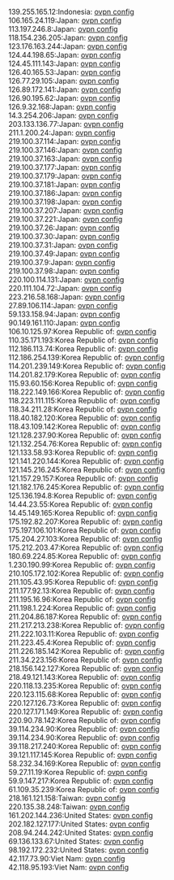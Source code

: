 139.255.165.12:Indonesia: [ovpn config](vpn/139_255_165_12.ovpn)  
106.165.24.119:Japan: [ovpn config](vpn/106_165_24_119.ovpn)  
113.197.246.8:Japan: [ovpn config](vpn/113_197_246_8.ovpn)  
118.154.236.205:Japan: [ovpn config](vpn/118_154_236_205.ovpn)  
123.176.163.244:Japan: [ovpn config](vpn/123_176_163_244.ovpn)  
124.44.198.65:Japan: [ovpn config](vpn/124_44_198_65.ovpn)  
124.45.111.143:Japan: [ovpn config](vpn/124_45_111_143.ovpn)  
126.40.165.53:Japan: [ovpn config](vpn/126_40_165_53.ovpn)  
126.77.29.105:Japan: [ovpn config](vpn/126_77_29_105.ovpn)  
126.89.172.141:Japan: [ovpn config](vpn/126_89_172_141.ovpn)  
126.90.195.62:Japan: [ovpn config](vpn/126_90_195_62.ovpn)  
126.9.32.168:Japan: [ovpn config](vpn/126_9_32_168.ovpn)  
14.3.254.206:Japan: [ovpn config](vpn/14_3_254_206.ovpn)  
203.133.136.77:Japan: [ovpn config](vpn/203_133_136_77.ovpn)  
211.1.200.24:Japan: [ovpn config](vpn/211_1_200_24.ovpn)  
219.100.37.114:Japan: [ovpn config](vpn/219_100_37_114.ovpn)  
219.100.37.146:Japan: [ovpn config](vpn/219_100_37_146.ovpn)  
219.100.37.163:Japan: [ovpn config](vpn/219_100_37_163.ovpn)  
219.100.37.177:Japan: [ovpn config](vpn/219_100_37_177.ovpn)  
219.100.37.179:Japan: [ovpn config](vpn/219_100_37_179.ovpn)  
219.100.37.181:Japan: [ovpn config](vpn/219_100_37_181.ovpn)  
219.100.37.186:Japan: [ovpn config](vpn/219_100_37_186.ovpn)  
219.100.37.198:Japan: [ovpn config](vpn/219_100_37_198.ovpn)  
219.100.37.207:Japan: [ovpn config](vpn/219_100_37_207.ovpn)  
219.100.37.221:Japan: [ovpn config](vpn/219_100_37_221.ovpn)  
219.100.37.26:Japan: [ovpn config](vpn/219_100_37_26.ovpn)  
219.100.37.30:Japan: [ovpn config](vpn/219_100_37_30.ovpn)  
219.100.37.31:Japan: [ovpn config](vpn/219_100_37_31.ovpn)  
219.100.37.49:Japan: [ovpn config](vpn/219_100_37_49.ovpn)  
219.100.37.9:Japan: [ovpn config](vpn/219_100_37_9.ovpn)  
219.100.37.98:Japan: [ovpn config](vpn/219_100_37_98.ovpn)  
220.100.114.131:Japan: [ovpn config](vpn/220_100_114_131.ovpn)  
220.111.104.72:Japan: [ovpn config](vpn/220_111_104_72.ovpn)  
223.216.58.168:Japan: [ovpn config](vpn/223_216_58_168.ovpn)  
27.89.106.114:Japan: [ovpn config](vpn/27_89_106_114.ovpn)  
59.133.158.94:Japan: [ovpn config](vpn/59_133_158_94.ovpn)  
90.149.161.110:Japan: [ovpn config](vpn/90_149_161_110.ovpn)  
106.10.125.97:Korea Republic of: [ovpn config](vpn/106_10_125_97.ovpn)  
110.35.171.193:Korea Republic of: [ovpn config](vpn/110_35_171_193.ovpn)  
112.186.113.74:Korea Republic of: [ovpn config](vpn/112_186_113_74.ovpn)  
112.186.254.139:Korea Republic of: [ovpn config](vpn/112_186_254_139.ovpn)  
114.201.239.149:Korea Republic of: [ovpn config](vpn/114_201_239_149.ovpn)  
114.201.82.179:Korea Republic of: [ovpn config](vpn/114_201_82_179.ovpn)  
115.93.60.156:Korea Republic of: [ovpn config](vpn/115_93_60_156.ovpn)  
118.222.149.166:Korea Republic of: [ovpn config](vpn/118_222_149_166.ovpn)  
118.223.111.115:Korea Republic of: [ovpn config](vpn/118_223_111_115.ovpn)  
118.34.211.28:Korea Republic of: [ovpn config](vpn/118_34_211_28.ovpn)  
118.40.182.120:Korea Republic of: [ovpn config](vpn/118_40_182_120.ovpn)  
118.43.109.142:Korea Republic of: [ovpn config](vpn/118_43_109_142.ovpn)  
121.128.237.90:Korea Republic of: [ovpn config](vpn/121_128_237_90.ovpn)  
121.132.254.76:Korea Republic of: [ovpn config](vpn/121_132_254_76.ovpn)  
121.133.58.93:Korea Republic of: [ovpn config](vpn/121_133_58_93.ovpn)  
121.141.220.144:Korea Republic of: [ovpn config](vpn/121_141_220_144.ovpn)  
121.145.216.245:Korea Republic of: [ovpn config](vpn/121_145_216_245.ovpn)  
121.157.29.157:Korea Republic of: [ovpn config](vpn/121_157_29_157.ovpn)  
121.182.176.245:Korea Republic of: [ovpn config](vpn/121_182_176_245.ovpn)  
125.136.194.8:Korea Republic of: [ovpn config](vpn/125_136_194_8.ovpn)  
14.44.23.55:Korea Republic of: [ovpn config](vpn/14_44_23_55.ovpn)  
14.45.149.165:Korea Republic of: [ovpn config](vpn/14_45_149_165.ovpn)  
175.192.82.207:Korea Republic of: [ovpn config](vpn/175_192_82_207.ovpn)  
175.197.106.101:Korea Republic of: [ovpn config](vpn/175_197_106_101.ovpn)  
175.204.27.103:Korea Republic of: [ovpn config](vpn/175_204_27_103.ovpn)  
175.212.203.47:Korea Republic of: [ovpn config](vpn/175_212_203_47.ovpn)  
180.69.224.85:Korea Republic of: [ovpn config](vpn/180_69_224_85.ovpn)  
1.230.190.99:Korea Republic of: [ovpn config](vpn/1_230_190_99.ovpn)  
210.105.172.102:Korea Republic of: [ovpn config](vpn/210_105_172_102.ovpn)  
211.105.43.95:Korea Republic of: [ovpn config](vpn/211_105_43_95.ovpn)  
211.177.92.13:Korea Republic of: [ovpn config](vpn/211_177_92_13.ovpn)  
211.195.16.96:Korea Republic of: [ovpn config](vpn/211_195_16_96.ovpn)  
211.198.1.224:Korea Republic of: [ovpn config](vpn/211_198_1_224.ovpn)  
211.204.86.187:Korea Republic of: [ovpn config](vpn/211_204_86_187.ovpn)  
211.217.213.238:Korea Republic of: [ovpn config](vpn/211_217_213_238.ovpn)  
211.222.103.11:Korea Republic of: [ovpn config](vpn/211_222_103_11.ovpn)  
211.223.45.4:Korea Republic of: [ovpn config](vpn/211_223_45_4.ovpn)  
211.226.185.142:Korea Republic of: [ovpn config](vpn/211_226_185_142.ovpn)  
211.34.223.156:Korea Republic of: [ovpn config](vpn/211_34_223_156.ovpn)  
218.156.142.127:Korea Republic of: [ovpn config](vpn/218_156_142_127.ovpn)  
218.49.121.143:Korea Republic of: [ovpn config](vpn/218_49_121_143.ovpn)  
220.118.13.235:Korea Republic of: [ovpn config](vpn/220_118_13_235.ovpn)  
220.123.115.68:Korea Republic of: [ovpn config](vpn/220_123_115_68.ovpn)  
220.127.126.73:Korea Republic of: [ovpn config](vpn/220_127_126_73.ovpn)  
220.127.171.149:Korea Republic of: [ovpn config](vpn/220_127_171_149.ovpn)  
220.90.78.142:Korea Republic of: [ovpn config](vpn/220_90_78_142.ovpn)  
39.114.234.90:Korea Republic of: [ovpn config](vpn/39_114_234_90.ovpn)  
39.114.234.90:Korea Republic of: [ovpn config](vpn/39_114_234_90.ovpn)  
39.118.217.240:Korea Republic of: [ovpn config](vpn/39_118_217_240.ovpn)  
39.121.117.145:Korea Republic of: [ovpn config](vpn/39_121_117_145.ovpn)  
58.232.34.169:Korea Republic of: [ovpn config](vpn/58_232_34_169.ovpn)  
59.27.11.19:Korea Republic of: [ovpn config](vpn/59_27_11_19.ovpn)  
59.9.147.217:Korea Republic of: [ovpn config](vpn/59_9_147_217.ovpn)  
61.109.35.239:Korea Republic of: [ovpn config](vpn/61_109_35_239.ovpn)  
218.161.121.158:Taiwan: [ovpn config](vpn/218_161_121_158.ovpn)  
220.135.38.248:Taiwan: [ovpn config](vpn/220_135_38_248.ovpn)  
161.202.144.236:United States: [ovpn config](vpn/161_202_144_236.ovpn)  
202.182.127.177:United States: [ovpn config](vpn/202_182_127_177.ovpn)  
208.94.244.242:United States: [ovpn config](vpn/208_94_244_242.ovpn)  
69.136.133.67:United States: [ovpn config](vpn/69_136_133_67.ovpn)  
98.192.172.232:United States: [ovpn config](vpn/98_192_172_232.ovpn)  
42.117.73.90:Viet Nam: [ovpn config](vpn/42_117_73_90.ovpn)  
42.118.95.193:Viet Nam: [ovpn config](vpn/42_118_95_193.ovpn)  
